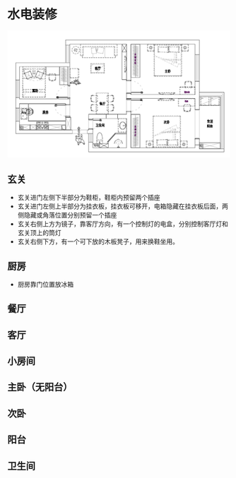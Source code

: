# 水电装修

![房型图](_v_images/20210616201116797_21080.png)

## 玄关
- 玄关进门左侧下半部分为鞋柜，鞋柜内预留两个插座
- 玄关进门左侧上半部分为挂衣板，挂衣板可移开，电箱隐藏在挂衣板后面，两侧隐藏或角落位置分别预留一个插座
- 玄关右侧上方为镜子，靠客厅方向，有一个控制灯的电盒，分别控制客厅灯和玄关顶上的筒灯
- 玄关右侧下方，有一个可下放的木板凳子，用来换鞋坐用。

## 厨房
- 厨房靠门位置放冰箱

## 餐厅

## 客厅

## 小房间

## 主卧（无阳台）

## 次卧

## 阳台

## 卫生间


